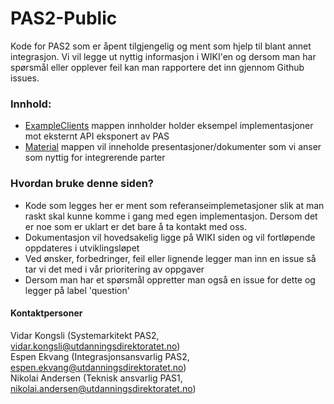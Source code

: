 # PAS2-Public
Kode for PAS2 som er åpent tilgjengelig og ment som hjelp til blant annet integrasjon.
Vi vil legge ut nyttig informasjon i WIKI'en og dersom man har spørsmål eller opplever feil kan man rapportere det inn gjennom Github issues.

### Innhold:
- [ExampleClients](ExampleClients) mappen innholder holder eksempel implementasjoner mot eksternt API eksponert av PAS
- [Material](Material) mappen vil inneholde presentasjoner/dokumenter som vi anser som nyttig for integrerende parter

### Hvordan bruke denne siden?
- Kode som legges her er ment som referanseimplemetasjoner slik at man raskt skal kunne komme i gang med egen implementasjon. Dersom det er noe som er uklart er det bare å ta kontakt med oss.
- Dokumentasjon vil hovedsakelig ligge på WIKI siden og vil fortløpende oppdateres i utviklingsløpet
- Ved ønsker, forbedringer, feil eller lignende legger man inn en issue så tar vi det med i vår prioritering av oppgaver
- Dersom man har et spørsmål oppretter man også en issue for dette og legger på label 'question'

#### Kontaktpersoner
Vidar Kongsli (Systemarkitekt PAS2, vidar.kongsli@utdanningsdirektoratet.no)<br/>
Espen Ekvang (Integrasjonsansvarlig PAS2, espen.ekvang@utdanningsdirektoratet.no) <br/>
Nikolai Andersen (Teknisk ansvarlig PAS1, nikolai.andersen@utdanningsdirektoratet.no)
